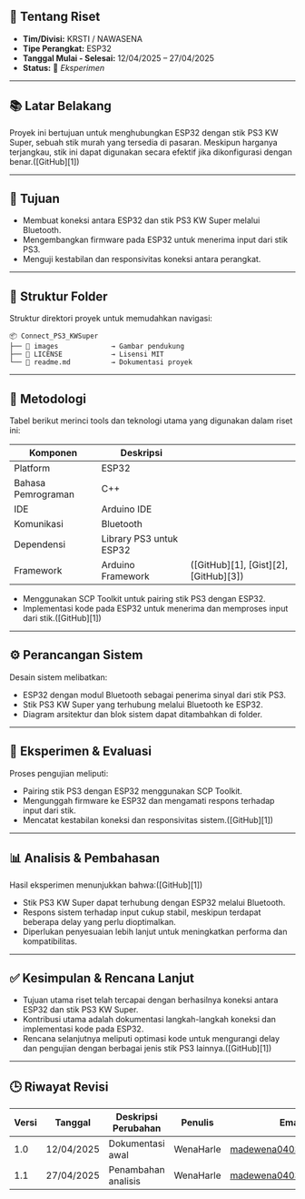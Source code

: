 ## 📘 Tentang Riset

* **Tim/Divisi:** KRSTI / NAWASENA
* **Tipe Perangkat:** ESP32
* **Tanggal Mulai - Selesai:** 12/04/2025 – 27/04/2025
* **Status:** 🧪 *Eksperimen*

---

## 📚 Latar Belakang

Proyek ini bertujuan untuk menghubungkan ESP32 dengan stik PS3 KW Super, sebuah stik murah yang tersedia di pasaran. Meskipun harganya terjangkau, stik ini dapat digunakan secara efektif jika dikonfigurasi dengan benar.([GitHub][1])

---

## 🎯 Tujuan

* Membuat koneksi antara ESP32 dan stik PS3 KW Super melalui Bluetooth.
* Mengembangkan firmware pada ESP32 untuk menerima input dari stik PS3.
* Menguji kestabilan dan responsivitas koneksi antara perangkat.

---

## 📁 Struktur Folder

Struktur direktori proyek untuk memudahkan navigasi:

```
📦 Connect_PS3_KWSuper
├── 📂 images             → Gambar pendukung
├── 📜 LICENSE            → Lisensi MIT
└── 📜 readme.md          → Dokumentasi proyek
```

---

## 🔬 Metodologi

Tabel berikut merinci tools dan teknologi utama yang digunakan dalam riset ini:

| Komponen           | Deskripsi               |                                       |
| ------------------ | ----------------------- | ------------------------------------- |
| Platform           | ESP32                   |                                       |
| Bahasa Pemrograman | C++                     |                                       |
| IDE                | Arduino IDE             |                                       |
| Komunikasi         | Bluetooth               |                                       |
| Dependensi         | Library PS3 untuk ESP32 |                                       |
| Framework          | Arduino Framework       | ([GitHub][1], [Gist][2], [GitHub][3]) |

* Menggunakan SCP Toolkit untuk pairing stik PS3 dengan ESP32.
* Implementasi kode pada ESP32 untuk menerima dan memproses input dari stik.([GitHub][1])

---

## ⚙️ Perancangan Sistem

Desain sistem melibatkan:

* ESP32 dengan modul Bluetooth sebagai penerima sinyal dari stik PS3.
* Stik PS3 KW Super yang terhubung melalui Bluetooth ke ESP32.
* Diagram arsitektur dan blok sistem dapat ditambahkan di folder.

---

## 🧪 Eksperimen & Evaluasi

Proses pengujian meliputi:

* Pairing stik PS3 dengan ESP32 menggunakan SCP Toolkit.
* Mengunggah firmware ke ESP32 dan mengamati respons terhadap input dari stik.
* Mencatat kestabilan koneksi dan responsivitas sistem.([GitHub][1])

---

## 📊 Analisis & Pembahasan

Hasil eksperimen menunjukkan bahwa:([GitHub][1])

* Stik PS3 KW Super dapat terhubung dengan ESP32 melalui Bluetooth.
* Respons sistem terhadap input cukup stabil, meskipun terdapat beberapa delay yang perlu dioptimalkan.
* Diperlukan penyesuaian lebih lanjut untuk meningkatkan performa dan kompatibilitas.

---

## ✅ Kesimpulan & Rencana Lanjut

* Tujuan utama riset telah tercapai dengan berhasilnya koneksi antara ESP32 dan stik PS3 KW Super.
* Kontribusi utama adalah dokumentasi langkah-langkah koneksi dan implementasi kode pada ESP32.
* Rencana selanjutnya meliputi optimasi kode untuk mengurangi delay dan pengujian dengan berbagai jenis stik PS3 lainnya.([GitHub][1])

---

## 🕒 Riwayat Revisi

| Versi | Tanggal    | Deskripsi Perubahan | Penulis | Email                |
| ----- | ---------- | ------------------- | ------- | --------------------- |
| 1.0   | 12/04/2025 | Dokumentasi awal    | WenaHarle | madewena0403@gmail.com    |
| 1.1   | 27/04/2025 | Penambahan analisis | WenaHarle | madewena0403@gmail.com  |


